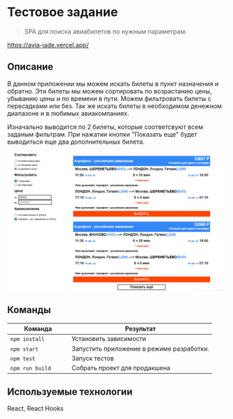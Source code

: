 # Тестовое задание

> SPA для поиска авиабилетов по нужным параметрам. 

https://avia-jade.vercel.app/

## Описание

В данном приложении мы можем искать билеты в пункт назначения и обратно. Эти билеты мы можем сортировать по возрастанию цены, убыванию цены и по времени в пути. Можем фильтровать билеты с пересадками или без. Так же искать билеты в необходимом денежном диапазоне и в любимых авиакомпаниях.

Изначально выводится по 2 билеты, которые соответсвуют всем заданым фильтрам. При нажатии кнопки "Показать еще" будет выводиться еще два дополнительных билета.

<img src='Screenshot_4.png'>

## Команды

<table>
  <thead>
    <tr>
      <th>Команда</th>
      <th>Результат</th>
    </tr>
  </thead>
  <tbody>
    <tr>
      <td width="30%"><code>npm install</code></td>
      <td>Установить зависимости</td>
    </tr>
    <tr>
      <td><code>npm start</code></td>
      <td>Запустить приложение в режиме разработки.</td>
    </tr>
     <tr>
      <td><code>npm test</code></td>
      <td>Запуск тестов</td>
    </tr>
    <tr>
      <td><code>npm run build</code></td>
      <td>Собрать проект для продакшена</td>
    </tr>
  </tbody>
</table>


## Используемые технологии

React, React Hooks




